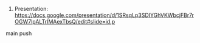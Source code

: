 1. Presentation: https://docs.google.com/presentation/d/1SRsqLp3SDIYGhVKWbcjFBr7rOGW7lpALTrIMAexTbsQ/edit#slide=id.p

main push
